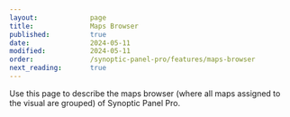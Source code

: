 ```yaml
---
layout:             page
title:              Maps Browser
published:          true
date:               2024-05-11
modified:           2024-05-11
order:              /synoptic-panel-pro/features/maps-browser
next_reading:       true
---
```

<todo>Use this page to describe the maps browser (where all maps assigned to the visual are grouped) of Synoptic Panel Pro.</todo>
